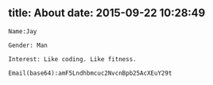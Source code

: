 title: About
date: 2015-09-22 10:28:49
---

~~~
Name:Jay

Gender: Man

Interest: Like coding. Like fitness.

Email(base64):amF5Lndhbmcuc2NvcnBpb25AcXEuY29t


~~~